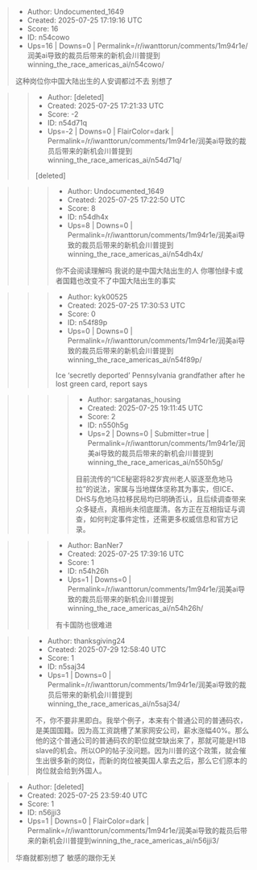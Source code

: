 > - Author: Undocumented_1649
> - Created: 2025-07-25 17:19:16 UTC
> - Score: 16
> - ID: n54cowo
> - Ups=16 | Downs=0 | Permalink=/r/iwanttorun/comments/1m94r1e/润美ai导致的裁员后带来的新机会川普提到winning_the_race_americas_ai/n54cowo/
>
> 这种岗位你中国大陆出生的人安调都过不去 别想了

>> - Author: [deleted]
>> - Created: 2025-07-25 17:21:33 UTC
>> - Score: -2
>> - ID: n54d71q
>> - Ups=-2 | Downs=0 | FlairColor=dark | Permalink=/r/iwanttorun/comments/1m94r1e/润美ai导致的裁员后带来的新机会川普提到winning_the_race_americas_ai/n54d71q/
>>
>> [deleted]

>>> - Author: Undocumented_1649
>>> - Created: 2025-07-25 17:22:50 UTC
>>> - Score: 8
>>> - ID: n54dh4x
>>> - Ups=8 | Downs=0 | Permalink=/r/iwanttorun/comments/1m94r1e/润美ai导致的裁员后带来的新机会川普提到winning_the_race_americas_ai/n54dh4x/
>>>
>>> 你不会阅读理解吗 我说的是中国大陆出生的人 你哪怕绿卡或者国籍也改变不了中国大陆出生的事实

>>> - Author: kyk00525
>>> - Created: 2025-07-25 17:30:53 UTC
>>> - Score: 0
>>> - ID: n54f89p
>>> - Ups=0 | Downs=0 | Permalink=/r/iwanttorun/comments/1m94r1e/润美ai导致的裁员后带来的新机会川普提到winning_the_race_americas_ai/n54f89p/
>>>
>>> Ice ‘secretly deported’ Pennsylvania grandfather after he lost green card, report says

>>>> - Author: sargatanas_housing
>>>> - Created: 2025-07-25 19:11:45 UTC
>>>> - Score: 2
>>>> - ID: n550h5g
>>>> - Ups=2 | Downs=0 | Submitter=true | Permalink=/r/iwanttorun/comments/1m94r1e/润美ai导致的裁员后带来的新机会川普提到winning_the_race_americas_ai/n550h5g/
>>>>
>>>> 目前流传的“ICE秘密将82岁宾州老人驱逐至危地马拉”的说法，家属与当地媒体坚称其为事实，但ICE、DHS与危地马拉移民局均已明确否认，且后续调查带来众多疑点，真相尚未彻底厘清。各方正在互相指证与调查，如何判定事件定性，还需更多权威信息和官方记录。

>>> - Author: BanNer7
>>> - Created: 2025-07-25 17:39:16 UTC
>>> - Score: 1
>>> - ID: n54h26h
>>> - Ups=1 | Downs=0 | Permalink=/r/iwanttorun/comments/1m94r1e/润美ai导致的裁员后带来的新机会川普提到winning_the_race_americas_ai/n54h26h/
>>>
>>> 有卡国防也很难进

>> - Author: thanksgiving24
>> - Created: 2025-07-29 12:58:40 UTC
>> - Score: 1
>> - ID: n5saj34
>> - Ups=1 | Downs=0 | Permalink=/r/iwanttorun/comments/1m94r1e/润美ai导致的裁员后带来的新机会川普提到winning_the_race_americas_ai/n5saj34/
>>
>> 不，你不要非黑即白。我举个例子，本来有个普通公司的普通码农，是美国国籍。因为高工资跳槽了某家网安公司，薪水涨幅40%。那么他的这个普通公司的普通码农的职位就空缺出来了，那就可能是H1B slave的机会。所以OP的帖子没问题。因为川普的这个政策，就会催生出很多新的岗位，而新的岗位被美国人拿去之后，那么它们原本的岗位就会给到外国人。

> - Author: [deleted]
> - Created: 2025-07-25 23:59:40 UTC
> - Score: 1
> - ID: n56jji3
> - Ups=1 | Downs=0 | FlairColor=dark | Permalink=/r/iwanttorun/comments/1m94r1e/润美ai导致的裁员后带来的新机会川普提到winning_the_race_americas_ai/n56jji3/
>
> 华裔就都别想了 敏感的跟你无关
